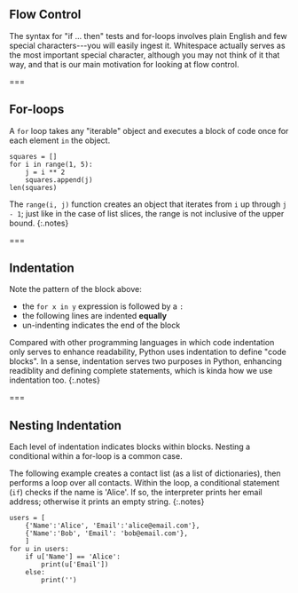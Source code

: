 ---
---

## Flow Control

The syntax for "if ... then" tests and for-loops involves plain
English and few special characters---you will easily ingest
it. Whitespace actually serves as the most important special
character, although you may not think of it that way, and that is our
main motivation for looking at flow control.

===

## For-loops

A `for` loop takes any "iterable" object and executes a block of code
once for each element `in` the object.

```{python title='{{ site.handouts[0] }}'}
squares = []
for i in range(1, 5):
    j = i ** 2
    squares.append(j)
len(squares)
```

The `range(i, j)` function creates an object that iterates from `i` up
through `j - 1`; just like in the case of list slices, the range is
not inclusive of the upper bound.
{:.notes}

===

## Indentation

Note the pattern of the block above:

- the `for x in y` expression is followed by a `:`
- the following lines are indented **equally**
- un-indenting indicates the end of the block

Compared with other programming languages in which code indentation
only serves to enhance readability, Python uses indentation to define
"code blocks". In a sense, indentation serves two purposes in Python,
enhancing readiblity and defining complete statements, which is kinda
how we use indentation too.
{:.notes}

===

## Nesting Indentation

Each level of indentation indicates blocks within blocks. Nesting a
conditional within a for-loop is a common case.

The following example creates a contact list (as a list of
dictionaries), then performs a loop over all contacts. Within the
loop, a conditional statement (`if`) checks if the name is 'Alice'. If
so, the interpreter prints her email address; otherwise it prints an
empty string.
{:.notes}

```{python title='{{ site.handouts[0] }}'}
users = [
    {'Name':'Alice', 'Email':'alice@email.com'},
    {'Name':'Bob', 'Email': 'bob@email.com'},
    ]
for u in users:
    if u['Name'] == 'Alice':
        print(u['Email'])
    else:
        print('')
```

